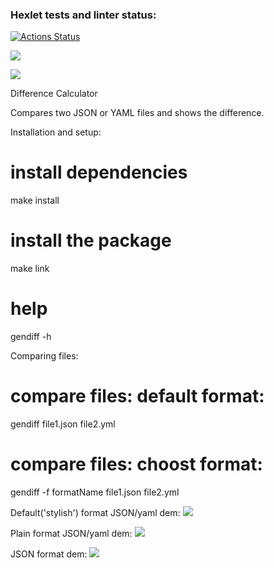 ### Hexlet tests and linter status:
[![Actions Status](https://github.com/Ilya-Chu/frontend-project-46/workflows/hexlet-check/badge.svg)](https://github.com/Ilya-Chu/frontend-project-46/actions)

<a href="https://codeclimate.com/github/Ilya-Chu/frontend-project-46/maintainability"><img src="https://api.codeclimate.com/v1/badges/50f22d9a250ea6dff5aa/maintainability" /></a>

<a href="https://codeclimate.com/github/Ilya-Chu/frontend-project-46/test_coverage"><img src="https://api.codeclimate.com/v1/badges/50f22d9a250ea6dff5aa/test_coverage" /></a>

Difference Calculator

Compares two JSON or YAML files and shows the difference.

Installation and setup:

# install dependencies
make install

# install the package
make link

# help
gendiff -h

Comparing files:

# compare files: default format:
gendiff file1.json file2.yml

# compare files: choost format:
gendiff -f formatName file1.json file2.yml

Default('stylish') format JSON/yaml dem:
<a href="https://asciinema.org/a/VJyTxaHBVKYMFm1Mu4EcKuC9A" target="_blank"><img src="https://asciinema.org/a/VJyTxaHBVKYMFm1Mu4EcKuC9A.svg" /></a>

Plain format JSON/yaml dem:
<a href="https://asciinema.org/a/EqHI5wNk0Vrebu6W77Ae7K7xg" target="_blank"><img src="https://asciinema.org/a/EqHI5wNk0Vrebu6W77Ae7K7xg.svg" /></a>

JSON format dem:
<a href="https://asciinema.org/a/fZKtQxYZcxbU704cLFjmnstIY" target="_blank"><img src="https://asciinema.org/a/fZKtQxYZcxbU704cLFjmnstIY.svg" /></a>